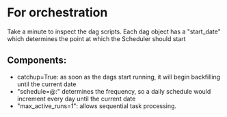 # For orchestration

Take a minute to inspect the dag scripts. Each dag object has a "start_date" 
  which determines the point at which the Scheduler should start

## Components:
- catchup=True: as soon as the dags start running, it will begin backfilling until the current date
- "schedule=@:" determines the frequency, so a daily schedule would increment every day until the current date
- "max_active_runs=1": allows sequential task processing.
